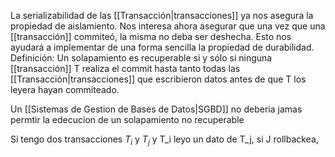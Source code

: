 La serializabilidad de las [[Transacción|transacciones]] ya nos asegura la propiedad de aislamiento. 
Nos interesa ahora asegurar que una vez que una [[transacción]] commiteó, la misma no deba ser deshecha. Esto nos ayudará a implementar de una forma sencilla la propiedad de durabilidad.
Definición: Un solapamiento es recuperable si y sólo si ninguna [[transacción]] T realiza el commit hasta tanto todas las [[Transacción|transacciones]] que escribieron datos antes de que T los leyera hayan commiteado.


Un [[Sistemas de Gestion de Bases de Datos|SGBD]] no deberia jamas permtir la edecucion de un solapamiento no recuperable 


Si tengo dos transacciones $T_{i}$ y $T_{j}$ y T_i leyo un dato de T_j, si J rollbackea, 